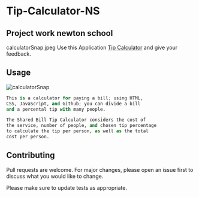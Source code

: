 # Tip-Calculator-NS
## Project work newton school
calculatorSnap.jpeg
Use this Application [Tip Calculator](https://vikas-pathak-123.github.io/Tip-Calculator-NS/) and give your feedback.

## Usage
![calculatorSnap](https://user-images.githubusercontent.com/65367880/192639961-dc562f5c-4497-477d-ae77-4676d18deb83.jpeg)

```python
This is a calculator for paying a bill; using HTML,
CSS, JavaScript, and Github; you can divide a bill
and a percental tip with many people.

The Shared Bill Tip Calculator considers the cost of 
the service, number of people, and chosen tip percentage
to calculate the tip per person, as well as the total 
cost per person.
```

## Contributing
Pull requests are welcome. For major changes, please 
open an issue first to discuss what you would like to change.

Please make sure to update tests as appropriate.

